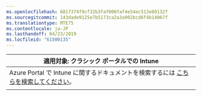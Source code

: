 ```yaml
---
ms.openlocfilehash: 6817374f9cf32b3faf000faf4e54ec513e80132f
ms.sourcegitcommit: 143dade9125e7b5173ca2a3a902bcd6f4b14067f
ms.translationtype: MTE75
ms.contentlocale: ja-JP
ms.lasthandoff: 04/23/2019
ms.locfileid: "61500135"
---
```

|                            適用対象: クラシック ポータルでの Intune                            |
|------------------------------------------------------------------------------------------------|
| Azure Portal で Intune に関するドキュメントを検索するには [こちらを検索してください](/intune/what-is-intune)。 |
|                                                                                                |


